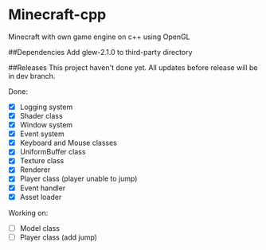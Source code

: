 # Minecraft-cpp
Minecraft with own game engine on c++ using OpenGL

##Dependencies
Add glew-2.1.0 to third-party directory

##Releases
This project haven't done yet. All updates before release will be in dev branch.

Done:
- [x] Logging system
- [x] Shader class
- [x] Window system
- [x] Event system
- [x] Keyboard and Mouse classes
- [x] UniformBuffer class
- [x] Texture class
- [x] Renderer 
- [x] Player class (player unable to jump)
- [x] Event handler
- [x] Asset loader

Working on:
- [ ] Model class
- [ ] Player class (add jump)
